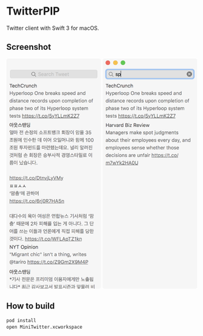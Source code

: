 # TwitterPIP
Twitter client with Swift 3 for macOS.

## Screenshot
<img src="https://github.com/allting/TwitterPIP/blob/master/screenshots/main.png?raw=true" width="250"> <img src="https://github.com/allting/TwitterPIP/blob/master/screenshots/search.png?raw=true" width="250"> 

## How to build
```sh
pod install
open MiniTwitter.xcworkspace
```


